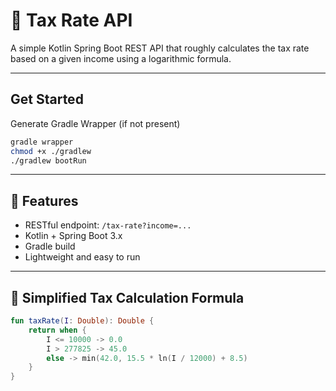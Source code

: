 # 🧾 Tax Rate API

A simple Kotlin Spring Boot REST API that roughly calculates the tax rate based on a given income using a logarithmic formula.

---

## Get Started

Generate Gradle Wrapper (if not present)
```bash
gradle wrapper 
chmod +x ./gradlew
./gradlew bootRun
```

---

## 🚀 Features

- RESTful endpoint: `/tax-rate?income=...`
- Kotlin + Spring Boot 3.x
- Gradle build
- Lightweight and easy to run

---

## 📐 Simplified Tax Calculation Formula

```kotlin
fun taxRate(I: Double): Double {
    return when {
        I <= 10000 -> 0.0
        I > 277825 -> 45.0
        else -> min(42.0, 15.5 * ln(I / 12000) + 8.5)
    }
}

